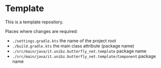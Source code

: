 # Template

This is a template repository.

Places where changes are required:

- `./settings.gradle.kts` the name of the project root
- `./build.gradle.kts` the main class attribute (package name)
- `./src/main/java/it.unibz.butterfly_net.template` package name
- `./src/main/java/it.unibz.butterfly_net.template/Component` package name